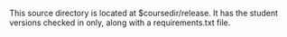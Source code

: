 This source directory is located at $coursedir/release.  It has the
student versions checked in only, along with a requirements.txt file.


